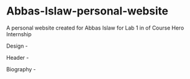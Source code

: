 # Abbas-Islaw-personal-website

A personal website created for Abbas Islaw for Lab 1 in of Course Hero Internship

Design - 

Header - 

Biography -
